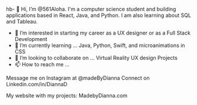 hb- 👋 Hi, I’m @561Aloha.
I'm a computer science student and building applications based in React, Java, and Python. 
I am also learning about SQL and Tableau.

- 👀 I’m interested in starting my career as a UX designer or as a Full Stack Development
- 🌱 I’m currently learning ... Java, Python, Swift, and microanimations in CSS
- 💞️ I’m looking to collaborate on ... Virtual Reality UX design Projects 
- 📫 How to reach me ...

Message me on Instagram at @madeByDianna
Connect on Linkedin.com/in/DiannaD

My website with my projects:
MadebyDianna.com

